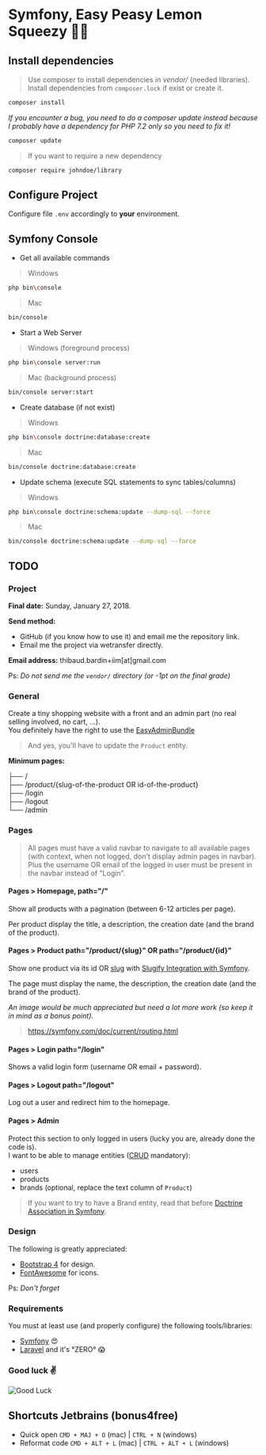 # Symfony, Easy Peasy Lemon Squeezy 👩‍🎓

## Install dependencies

> Use composer to install dependencies in *vendor/* (needed libraries).  
  Install dependencies from `composer.lock` if exist or create it.


```bash
composer install
```

*If you encounter a bug, you need to do a composer update instead because I probably have a dependency for PHP 7.2 only so you need to fix it!*

```bash
composer update
```

> If you want to require a new dependency

```bash
composer require johndoe/library
```

## Configure Project

Configure file `.env` accordingly to **your** environment.

## Symfony Console

* Get all available commands

> Windows

```bash
php bin\console
```

> Mac

```bash
bin/console
```

* Start a Web Server

> Windows (foreground process)

```bash
php bin\console server:run
```

> Mac (background process)

```bash
bin/console server:start
```

* Create database (if not exist)

> Windows

```bash
php bin\console doctrine:database:create
```

> Mac

```bash
bin/console doctrine:database:create
```

* Update schema (execute SQL statements to sync tables/columns)

> Windows

```bash
php bin\console doctrine:schema:update --dump-sql --force
```

> Mac

```bash
bin/console doctrine:schema:update --dump-sql --force
```

## TODO

### Project

**Final date:** Sunday, January 27, 2018.

**Send method:** 
* GitHub (if you know how to use it) and email me the repository link.
* Email me the project via wetransfer directly.

**Email address:** thibaud.bardin+iim[at]gmail.com

Ps: *Do not send me the `vendor/` directory (or -1pt on the final grade)*

### General

Create a tiny shopping website with a front and an admin part (no real selling involved, no cart, ...).  
You definitely have the right to use the [EasyAdminBundle](https://symfony.com/doc/current/bundles/EasyAdminBundle/index.html)  

> And yes, you'll have to update the `Product` entity.  

**Minimum pages:**

├── /  
├── /product/{slug-of-the-product OR id-of-the-product}  
├── /login  
├── /logout  
└── /admin  

### Pages

> All pages must have a valid navbar to navigate to all available pages (with context, when not logged, don't display admin pages in navbar).  
  Plus the username OR email of the logged in user must be present in the navbar instead of "Login".

#### Pages > Homepage, path="/"

Show all products with a pagination (between 6-12 articles per page).  

Per product display the title, a description, the creation date (and the brand of the product).

#### Pages > Product path="/product/{slug}" OR path="/product/{id}" 

Show one product via its id OR [slug](https://github.com/cocur/slugify) with [Slugify Integration with Symfony](https://github.com/cocur/slugify#symfony).    

The page must display the name, the description, the creation date (and the brand of the product).  

*An image would be much appreciated but need a lot more work (so keep it in mind as a bonus point).*  

> https://symfony.com/doc/current/routing.html  

#### Pages > Login path="/login"

Shows a valid login form (username OR email + password).

#### Pages > Logout path="/logout"

Log out a user and redirect him to the homepage.

#### Pages > Admin

Protect this section to only logged in users (lucky you are, already done the code is).  
I want to be able to manage entities ([CRUD](https://en.wikipedia.org/wiki/Create,_read,_update_and_delete) mandatory):
- users
- products
- brands (optional, replace the text column of `Product`)

> If you want to try to have a Brand entity, read that before [Doctrine Association in Symfony](https://symfony.com/doc/current/doctrine/associations.html).  

### Design

The following is greatly appreciated:

* [Bootstrap 4](http://getbootstrap.com/docs/4.0/getting-started/introduction/) for design.
* [FontAwesome](http://fontawesome.io/get-started/) for icons.

Ps: *Don't forget*

### Requirements

You must at least use (and properly configure) the following tools/libraries:

* [Symfony](http://symfony.com/) 😍
* [Laravel](https://medium.com/@mantasd/guide-to-writing-bad-laravel-code-6c082bb0c68a) and it's °ZERO° 😱

### Good luck ✌️

![Good Luck](http://heyjackass.com/wp-content/uploads/2016/05/lando_goodbye.jpg)

## Shortcuts Jetbrains (bonus4free)

* Quick open `CMD + MAJ + O` (mac) | `CTRL + N` (windows)
* Reformat code `CMD + ALT + L` (mac) | `CTRL + ALT + L` (windows)
